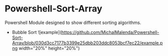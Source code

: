 # Powershell-Sort-Array
 
Powershell Module designed to show different sorting algorithms.
- Bubble Sort ![example](https://github.com/MichalMalenda/Powershell-Sort-Array/blob/030d3cc7177b3399e25dbb203ddc8053bcf7ec22/example.png width="20%" height="20%")
